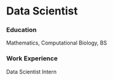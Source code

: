 # Data Scientist

### Education
Mathematics, Computational Biology, BS

### Work Experience 
Data Scientist Intern
